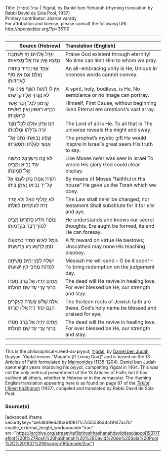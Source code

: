 <html>
<head></head>
<body>
Title: יִגְדַּל (ספרד)‏ | Yigdal, by Daniel ben Yehudah (rhyming translation by Rabbi David de Sola Pool, 1937)<br />
Primary contributor: aharon.varady<br />
For attribution and license, please consult the following URL: <a href="http://opensiddur.org/?p=36110">http://opensiddur.org/?p=36110</a>
<p />
<hr />

<table style="margin-left: auto;margin-right: auto;" class="draggable">
<thead><tr><th id="x" style="text-align: right;">Source (Hebrew)</th><th style="text-align: left;">Translation (English)</th></tr></thead>
<tbody>
<tr><td style="vertical-align:top;">
<div class="liturgy"><span lang="he">
יִגְדַּל אֱלֹהִים חַי וְיִשְׁתַּבַּח 
נִמְצָא וְאֵין עֵת אֶל־מְצִֽיאוּתוֹ׃‏
</span></div></td>
 
<td style="vertical-align:top;">
<div class="english">
Praise God existent through eternity!
No time can limit Him to whom we pray.
</div></td></tr>


<tr><td style="vertical-align:top;">
<div class="liturgy"><span lang="he">
אֶחָד וְאֵין יָחִיד כְּיִֽחוּדוֹ 
נֶעְלָם וְגַם אֵין סוֹף לְאַחְדּוּתוֹ׃‏
</span></div></td>
 
<td style="vertical-align:top;">
<div class="english">
An all-embracing unity is He,
Unique in oneness words cannot convey.
</div></td></tr>


<tr><td style="vertical-align:top;">
<div class="liturgy"><span lang="he">
אֵין לוֹ דְמוּת הַגּוּף וְאֵינוֹ גּוּף 
לֹא נַֽעֲרֹךְ אֵלָיו קְדֻשָּׁתוֹ׃
</span></div></td>
 
<td style="vertical-align:top;">
<div class="english">
A spirit, holy, bodiless, is He,
No semblance or no image can portray.
</div></td></tr>


<tr><td style="vertical-align:top;">
<div class="liturgy"><span lang="he">
קַדְמוֹן לְכָל־דָּבָר אֲשֶׁר נִבְרָא 
רִאשׁוֹן וְאֵין רֵאשִׁית לְרֵֽאשִׁיתוֹ׃‏
</span></div></td>
 
<td style="vertical-align:top;">
<div class="english">
Himself, First Cause, without beginning lived
Eternal ere creations’s vast array.
</div></td></tr>


<tr><td style="vertical-align:top;">
<div class="liturgy"><span lang="he">
הִנּוֹ אֲדוֹן עוֹלָם לְכָל־נוֹצָר 
יוֹרֶה גְּדֻלָּתוֹ וּמַלְכוּתוֹ׃‏
</span></div></td>
 
<td style="vertical-align:top;">
<div class="english">
The Lord of all is He. To all that is
The universe reveals His might and sway.
</div></td></tr>


<tr><td style="vertical-align:top;">
<div class="liturgy"><span lang="he">
שֶֽׁפַע נְבוּאָתוֹ נְתָנוֹ אֶל־ 
אַנְשֵׁי סְגֻלָּתוֹ וְתִפְאַרְתּוֹ׃‏
</span></div></td>
 
<td style="vertical-align:top;">
<div class="english">
The prophet’s mystic gift He would inspire
In Israel’s great seers His truth to say.
</div></td></tr>


<tr><td style="vertical-align:top;">
<div class="liturgy"><span lang="he">
לֹא קָם בְּיִשְׂרָאֵל כְּמֹשֶׁה עוֹד 
נָבִיא וּמַבִּיט אֶל־תְּמֽוּנָתוֹ׃‏
</span></div></td>
 
<td style="vertical-align:top;">
<div class="english">
Like Moses ne’er was seer in Israel
To whom His glory God could clear display.
</div></td></tr>


<tr><td style="vertical-align:top;">
<div class="liturgy"><span lang="he">
תּוֹרַת אֱמֶת נָתַן לְעַמּוֹ אֵל 
עַל־יַד נְבִיאוֹ נֶֽאֱמַן בֵּיתוֹ׃
</span></div></td>
 
<td style="vertical-align:top;">
<div class="english">
By means of Moses “faithful in His house”
He gave us the Torah which we obey.
</div></td></tr>


<tr><td style="vertical-align:top;">
<div class="liturgy"><span lang="he">
לֹא יַֽחֲלִיף הָאֵל וְלֹא יָמִיר 
דָּתוֹ לְעוֹלָמִים לְזֽוּלָתוֹ׃
</span></div></td>
 
<td style="vertical-align:top;">
<div class="english">
The Law shall ne’er be changed, nor testament
Shall substitute for it for e’er and aye.
</div></td></tr>


<tr><td style="vertical-align:top;">
<div class="liturgy"><span lang="he">
צוֹפֶה וְיוֹדֵֽעַ סְתָרֵֽינוּ 
מַבִּיט לְסוֹף דָּבָר בְּקַדְמוּתוֹ׃
</span></div></td>
 
<td style="vertical-align:top;">
<div class="english">
He understands and knows our secret thoughts,
Ere aught be formed, its end He can foresay.
</div></td></tr>


<tr><td style="vertical-align:top;">
<div class="liturgy"><span lang="he">
גּוֹמֵל לְאִישׁ חָסִיד כְּמִפְעָלוֹ 
נוֹתֵן לְרָשָׁע רָע כְּרִשְׁעָתוֹ׃
</span></div></td>
 
<td style="vertical-align:top;">
<div class="english">
A fit reward on virtue He bestows;
Unscathed may none His teaching disobey.
</div></td></tr>


<tr><td style="vertical-align:top;">
<div class="liturgy"><span lang="he">
יִשְׁלַח לְקֵץ יָמִים מְשִׁיחֵֽנוּ 
לִפְדּוֹת מְחַכֵּי קֵץ יְשׁוּעָתוֹ׃
</span></div></td>
 
<td style="vertical-align:top;">
<div class="english">
Messiah He will send – O be it soon! –
To bring redemption on the judgement day.
</div></td></tr>


<tr><td style="vertical-align:top;">
<div class="liturgy"><span lang="he">
מֵתִים יְחַיֶּה אֵל בְּרֹב חַסְדּוֹ 
בָּרוּךְ עֲדֵי עַד שֵׁם תְּהִלָּתוֹ׃
</span></div></td>
 
<td style="vertical-align:top;">
<div class="english">
The dead will He revive in healing love.
For ever blessed be He, our strength and stay.
</div></td></tr>


<tr><td style="vertical-align:top;">
<div class="liturgy"><span lang="he">
אֵֽלֶּה שְׁלֹשׁ עֶשְׂרֵה לְעִקָּרִים
הִנָּם יְסוֹד דַּת אֵל וְתֽוֹרָתוֹ׃
</span></div></td>
 
<td style="vertical-align:top;">
<div class="english">
The thirteen roots of Jewish faith are these.
God’s holy name be blessed and praised for aye.
</div></td></tr>


<tr><td style="vertical-align:top;">
<div class="liturgy"><span lang="he">
מֵתִים יְחַיֶּה אֵל בְּרֹב חַסְדּוֹ 
בָּרוּךְ עֲדֵי עַד שֵׁם תְּהִלָּתוֹ׃
</span></div></td>
 
<td style="vertical-align:top;">
<div class="english">
The dead will He revive in healing love.
For ever blessed be He, our strength and stay.
</div></td></tr>
</tbody></table>

<hr />

This is the philosophical-creed-as-piyyut, <a href="http://en.wikipedia.org/wiki/Yigdal">Yigdal</a>, by <a href="http://en.wikipedia.org/wiki/Daniel_ben_Judah">Daniel ben Judah</a> Dayyan. Yigdal means "Magnify [O Living God]" and is based on the 13 Articles of Faith formulated by <a href="http://en.wikipedia.org/wiki/Maimonides">Maimonides</a> (1135-1204). Daniel ben Judah spent eight years  improving his piyyut, completing Yigdal in 1404.  This was not the only metrical presentment of the 13 Articles of Faith; but it has outlived all others, whether in Hebrew or in the vernacular. The rhyming English translation appearing here is as found on page 87 of the <em><a href="/?p=27181">Tefilot l'Rosh haShanah</a></em> (1937), compiled and translated by Rabbi David de Sola Pool.

<h3>Source(s)</h3>

[advanced_iframe securitykey="be1d939e6a1b36109171c7d5503b34cf9147aa7b" enable_external_height_workaround="true" src="https://archive.org/stream/tefilotlroshhashanahdaviddesolapool1937/Tefilot%20l%27Rosh%20haShanah%20%28David%20de%20Sola%20Pool%2C%201937%29#page/n186/mode/2up"]

<hr />

&nbsp;
</body>
</html>